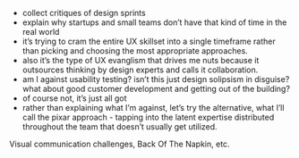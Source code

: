 * collect critiques of design sprints
* explain why startups and small teams don’t have that kind of time in the real world
* it’s trying to cram the entire UX skillset into a single timeframe rather than picking and choosing the most appropriate approaches.
* also it’s the type of UX evanglism that drives me nuts because it outsources thinking by design experts and calls it collaboration.
* am I against usability testing? isn’t this just design solipsism in disguise? what about good customer development and getting out of the building?
* of course not, it’s just all got
* rather than explaining what I’m against, let’s try the alternative, what I’ll call the pixar approach - tapping into the latent expertise distributed throughout the team that doesn’t usually get utilized.

Visual communication challenges, Back Of The Napkin, etc.